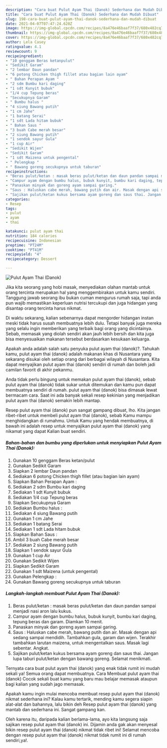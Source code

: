 ```yaml
---
description: "Cara buat Pulut Ayam Thai (Danok) Sederhana dan Mudah Dibuat"
title: "Cara buat Pulut Ayam Thai (Danok) Sederhana dan Mudah Dibuat"
slug: 198-cara-buat-pulut-ayam-thai-danok-sederhana-dan-mudah-dibuat
date: 2021-04-07T07:47:24.628Z
image: https://img-global.cpcdn.com/recipes/8a476e46baaf7f37/680x482cq70/pulut-ayam-thai-danok-foto-resep-utama.jpg
thumbnail: https://img-global.cpcdn.com/recipes/8a476e46baaf7f37/680x482cq70/pulut-ayam-thai-danok-foto-resep-utama.jpg
cover: https://img-global.cpcdn.com/recipes/8a476e46baaf7f37/680x482cq70/pulut-ayam-thai-danok-foto-resep-utama.jpg
author: Lela Casey
ratingvalue: 4.1
reviewcount: 9
recipeingredient:
- "10 genggam Beras ketanpulut"
- "Sedikit Garam"
- "2 lembar Daun pandan"
- "6 potong Chicken thigh fillet atau bagian lain ayam"
- " Bahan Perapan Ayam "
- "2 sdm Bumbu kari daging"
- "1 sdt Kunyit bubuk"
- "1/4 cup Tepung beras"
- "Secukupnya Garam"
- " Bumbu halus "
- "4 siung Bawang putih"
- "1 cm Jahe"
- "1 batang Serai"
- "1 sdt Lada hitam bubuk"
- " Bahan Saus "
- "3 buah Cabe merah besar"
- "2 siung Bawang putih"
- "1 sendok sayur Gula"
- "1 cup Air"
- "Sedikit Wijen"
- "Sedikit Garam"
- "1 sdt Maizena untuk pengental"
- " Pelengkap "
- " Bawang goreng secukupnya untuk taburan"
recipeinstructions:
- "Beras pulut/ketan : masak beras pulut/ketan dan daun pandan sampai menjadi nasi aron lalu kukus."
- "Campur ayam dengan bumbu halus, bubuk kunyit, bumbu kari daging, tepung beras dan garam. Diamkan 10 menit."
- "Panaskan minyak dan goreng ayam sampai garing."
- "Saus : Haluskan cabe merah, bawang putih dan air. Masak dengan api sedang sampai mendidih. Tambahkan gula, garam dan wijen. Terakhir tambahkan larutan maizena, untuk mengentalkan saus. Masak lagi sebentar. Angkat."
- "Sajikan pulut/ketan kukus bersama ayam goreng dan saus thai. Jangan lupa taburi pulut/ketan dengan bawang goreng. Selamat menikmati."
categories:
- Resep
tags:
- pulut
- ayam
- thai

katakunci: pulut ayam thai 
nutrition: 184 calories
recipecuisine: Indonesian
preptime: "PT24M"
cooktime: "PT41M"
recipeyield: "4"
recipecategory: Dessert

---
```



![Pulut Ayam Thai (Danok)](https://img-global.cpcdn.com/recipes/8a476e46baaf7f37/680x482cq70/pulut-ayam-thai-danok-foto-resep-utama.jpg)

Jika kita seorang yang hobi masak, menyediakan olahan mantab untuk orang tercinta merupakan hal yang menggembirakan untuk kamu sendiri. Tanggung jawab seorang ibu bukan cuman mengurus rumah saja, tapi anda pun wajib memastikan keperluan nutrisi tercukupi dan juga hidangan yang disantap orang tercinta harus nikmat.

Di waktu  sekarang, kalian sebenarnya dapat mengorder hidangan instan meski tidak harus susah membuatnya lebih dulu. Tetapi banyak juga mereka yang selalu ingin memberikan yang terbaik bagi orang yang dicintainya. Sebab, memasak yang diolah sendiri akan jauh lebih bersih dan kita juga bisa menyesuaikan makanan tersebut berdasarkan kesukaan keluarga. 



Apakah anda adalah salah satu penyuka pulut ayam thai (danok)?. Tahukah kamu, pulut ayam thai (danok) adalah makanan khas di Nusantara yang sekarang disukai oleh setiap orang dari berbagai wilayah di Nusantara. Kita dapat menyajikan pulut ayam thai (danok) sendiri di rumah dan boleh jadi camilan favorit di akhir pekanmu.

Anda tidak perlu bingung untuk memakan pulut ayam thai (danok), sebab pulut ayam thai (danok) tidak sukar untuk ditemukan dan kamu pun dapat membuatnya sendiri di rumah. pulut ayam thai (danok) bisa dimasak lewat bermacam cara. Saat ini ada banyak sekali resep kekinian yang menjadikan pulut ayam thai (danok) semakin lebih mantap.

Resep pulut ayam thai (danok) pun sangat gampang dibuat, lho. Kita jangan ribet-ribet untuk membeli pulut ayam thai (danok), sebab Kamu mampu menghidangkan di rumahmu. Untuk Kamu yang hendak membuatnya, di bawah ini adalah resep untuk menyajikan pulut ayam thai (danok) yang nikamat yang dapat Kalian buat sendiri.

<!--inarticleads1-->

##### Bahan-bahan dan bumbu yang diperlukan untuk menyiapkan Pulut Ayam Thai (Danok):

1. Gunakan 10 genggam Beras ketan/pulut
1. Gunakan Sedikit Garam
1. Siapkan 2 lembar Daun pandan
1. Sediakan 6 potong Chicken thigh fillet (atau bagian lain ayam)
1. Siapkan  Bahan Perapan Ayam :
1. Sediakan 2 sdm Bumbu kari daging
1. Sediakan 1 sdt Kunyit bubuk
1. Sediakan 1/4 cup Tepung beras
1. Siapkan Secukupnya Garam
1. Sediakan  Bumbu halus :
1. Sediakan 4 siung Bawang putih
1. Gunakan 1 cm Jahe
1. Sediakan 1 batang Serai
1. Sediakan 1 sdt Lada hitam bubuk
1. Siapkan  Bahan Saus :
1. Ambil 3 buah Cabe merah besar
1. Sediakan 2 siung Bawang putih
1. Siapkan 1 sendok sayur Gula
1. Gunakan 1 cup Air
1. Gunakan Sedikit Wijen
1. Siapkan Sedikit Garam
1. Gunakan 1 sdt Maizena (untuk pengental)
1. Gunakan  Pelengkap :
1. Gunakan  Bawang goreng secukupnya untuk taburan




<!--inarticleads2-->

##### Langkah-langkah membuat Pulut Ayam Thai (Danok):

1. Beras pulut/ketan : masak beras pulut/ketan dan daun pandan sampai menjadi nasi aron lalu kukus.
1. Campur ayam dengan bumbu halus, bubuk kunyit, bumbu kari daging, tepung beras dan garam. Diamkan 10 menit.
1. Panaskan minyak dan goreng ayam sampai garing.
1. Saus : Haluskan cabe merah, bawang putih dan air. Masak dengan api sedang sampai mendidih. Tambahkan gula, garam dan wijen. Terakhir tambahkan larutan maizena, untuk mengentalkan saus. Masak lagi sebentar. Angkat.
1. Sajikan pulut/ketan kukus bersama ayam goreng dan saus thai. Jangan lupa taburi pulut/ketan dengan bawang goreng. Selamat menikmati.




Ternyata cara buat pulut ayam thai (danok) yang enak tidak rumit ini mudah sekali ya! Semua orang dapat membuatnya. Cara Membuat pulut ayam thai (danok) Cocok sekali buat kamu yang baru mau belajar memasak ataupun bagi kalian yang sudah jago memasak.

Apakah kamu ingin mulai mencoba membuat resep pulut ayam thai (danok) nikmat sederhana ini? Kalau kamu tertarik, mending kamu segera siapin alat-alat dan bahannya, lalu bikin deh Resep pulut ayam thai (danok) yang mantab dan sederhana ini. Sangat gampang kan. 

Oleh karena itu, daripada kalian berlama-lama, ayo kita langsung saja sajikan resep pulut ayam thai (danok) ini. Dijamin anda gak akan menyesal bikin resep pulut ayam thai (danok) nikmat tidak ribet ini! Selamat mencoba dengan resep pulut ayam thai (danok) nikmat tidak rumit ini di rumah sendiri,ya!.

